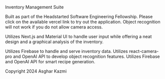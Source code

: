 Inventory Management Suite

Built as part of the Headstarted Software Engineering Fellowship. Please click on the available vercel link to try out the application. Object recognition will not work if you do not allow camera access.

Utilizes Next.js and Material UI to handle user input while offering a neat design and a graphical analysis of the inventory. 

Utilizes Firebase to handle and serve inventory data. Utilizes react-camera-pro and OpenAI API to develop object recognition features. Utilizes Firebase and OpenAI API for smart recipe generation.

Copyright 2024 Asghar Kazmi
